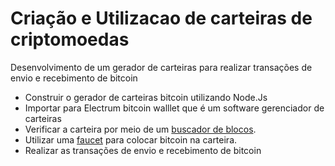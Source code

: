 # Criação e Utilizacao de carteiras de criptomoedas
 
 Desenvolvimento de um gerador de carteiras para realizar transações de envio e recebimento de bitcoin

- Construir o gerador de carteiras bitcoin utilizando Node.Js
- Importar para Electrum bitcoin walllet que é um software gerenciador de carteiras
- Verificar a carteira por meio de um [buscador de blocos](https://live.blockcypher.com/). 
- Utilizar uma [faucet](https://coinfaucet.eu/en/) para colocar bitcoin na carteira. 
- Realizar as transações de envio e recebimento de bitcoin

